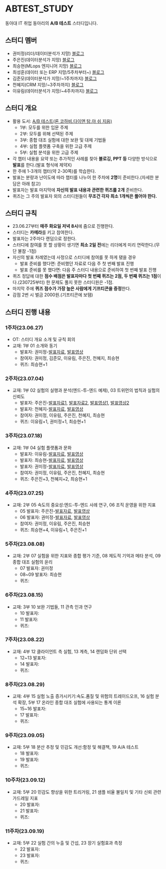 # ABTEST_STUDY
동아대 IT 취업 동아리의 **A/B 테스트** 스터디입니다.

## 스터디 멤버
- 권미정(리더/데이터분석가 지망) [블로그](https://mjrecord.tistory.com/)
- 주은진(데이터분석가 지망) [블로그](https://dunedine.tistory.com/)
- 최승현(MLops 엔지니어 지망) [블로그](https://vulter3653.tistory.com/)
- 최성훈(데이터 또는 ERP 지망/5주차부터~) [블로그](https://dtandard.tistory.com/)
- 김준모(데이터분석가 지망/~1주차까지) [블로그](https://junmoking.tistory.com/)
- 천혜지(CRM 지망/~3주차까지) [블로그](https://cheonhyeji99.tistory.com/)
- 이유림(데이터분석가 지망/~4주차까지) [블로그](https://rimi01.tistory.com/)

## 스터디 개요
- 활용 도서: [A/B 테스트(론 코하비.다이앤 탕.야 쉬 지음)](https://product.kyobobook.co.kr/detail/S000060625360)
  - 1부: 모두를 위한 입문 주제
  - 2부: 모두를 위해 선택된 주제
  - 3부: 종합 대조 실험에 대한 보완 및 대체 기법들
  - 4부: 실험 플랫폼 구축을 위한 고급 주제
  - 5부: 실험 분석을 위한 고급 주제
- 각 챕터 내용을 요약 또는 추가적인 사례를 찾아 **블로깅, PPT 등** 다양한 방식으로 **발표**를 한다.(발표 형식에 제약X)
- 한 주에 1-3개의 챕터(약 2-30쪽)를 학습한다.
- 발표는 분량과 난이도에 따라 챕터를 나누어 한 주차에 **2명**이 준비한다.(자세한 분담은 아래 참고) 
- 발표자는 발표 마지막에 **자신의 발표 내용과 관련한 퀴즈를 2개** 준비한다.
- 퀴즈는 그 주의 발표자 외의 스터디원들이 **무조건 각자 최소 1개씩은 풀어야 한다.**

## 스터디 규칙
- 23.06.27부터 **매주 화요일 저녁 8시**에 줌으로 진행한다.
- 스터디는 **카메라**를 키고 참여한다.
- 발표자는 2주마다 랜덤으로 정한다.
- 스터디에 참여를 못 할 상황이 생기면 **최소 2일 전**에는 리더에게 미리 연락한다.(무단 불참 -1점)
- 자신의 발표 차례였는데 사정으로 스터디에 참여를 못 하게 됐을 경우 
  - 발표 준비를 했다면: 준비했던 자료로 다음 주 첫 번째 발표 진행
  - 발표 준비를 못 했다면: 다음 주 스터디 내용으로 준비하여 첫 번째 발표 진행
- 퀴즈 정답에 대한 **점수 배점은 발표자마다 첫 번째 퀴즈는 2점, 두 번째 퀴즈는 1점**이다.(230725부터) 한 문제도 풀지 못한 스터디원은 -1점.
- 마지막 주에 **퀴즈 점수가 가장 높은 사람에게 기프티콘을 증정**한다.
- 감점 2번 시 벌금 2000원.(기프티콘에 보탬)

## 스터디 진행 내용
### 1주차(23.06.27)
- OT: 스터디 개요 소개 및 규칙 회의
- 교재: 1부 01 소개와 동기
  - 발표자: 권미정-[발표자료](https://mjrecord.tistory.com/39), [발표영상](https://drive.google.com/file/d/1HRdzfovI0KKQbdufvzHbcoBZYTWvKAhb/view?usp=sharing)
  - 참여자: 권미정, 김준모, 이유림, 주은진, 천혜지, 최승현
  - 퀴즈: 최승현+1

### 2주차(23.07.04)
- 교재: 1부 02 실험의 실행과 분석(엔드-투-엔드 예제), 03 트위먼의 법칙과 실험의 신뢰도
  - 발표자: 주은진-[발표자료1](https://yozm.wishket.com/magazine/detail/1088/), [발표자료2](https://dunedine.tistory.com/22), [발표영상1](https://drive.google.com/file/d/1rdMT2Rx7GyWqrXvofvUFpsNizC0YIiP6/view?usp=sharing), [발표영상2](https://drive.google.com/file/d/1sv-y5VCEFqe5Yva-bgTn3rJcE2AJSdVl/view?usp=sharing)
  - 발표자: 천혜지-[발표자료](https://cheonhyeji99.tistory.com/3), [발표영상](https://drive.google.com/file/d/13fOMnZFehfyaIRILY4j0iR2OniidYFfF/view?usp=sharing)
  - 참여자: 권미정, 이유림, 주은진, 천혜지, 최승현
  - 퀴즈: 이유림+1, 권미정+1, 최승현+1

### 3주차(23.07.18)
- 교재: 1부 04 실험 플랫폼과 문화
  - 발표자: 이유림-[발표자료](https://rimi01.tistory.com/5), [발표영상](https://drive.google.com/file/d/13KPFLqNMxt6dmV0Hu68va4_-EDRPiUaI/view?usp=sharing)
  - 발표자: 최승현-[발표자료](https://vulter3653.tistory.com/59), [발표영상](https://drive.google.com/file/d/1hJjTTea5mnUHoKMq6t88oDSQmOmx7ExE/view?usp=sharing)
  - 발표자: 권미정-[발표자료](https://mjrecord.tistory.com/40), [발표영상](https://drive.google.com/file/d/1FiJu-2QJJjq0nHw1_RZWQQQ20DyDSUNz/view?usp=sharing)
  - 참여자: 권미정, 이유림, 주은진, 천혜지, 최승현
  - 퀴즈: 주은진+3, 천혜지+2, 최승현+1

### 4주차(23.07.25)
- 교재: 2부 05 속도의 중요성:엔드-투-엔드 사례 연구, 06 조직 운영을 위한 지표
  - 05 발표자: 주은진-[발표자료](https://dunedine.tistory.com/23), [발표영상](https://drive.google.com/file/d/12VdGB0SOIleEBC9yBLOKcav1hOF5tZsN/view?usp=sharing)
  - 06 발표자: 권미정-[발표자료](https://mjrecord.tistory.com/41), [발표영상](https://drive.google.com/file/d/1f_8JSkhdXIX9Q8Aimd1zKf9eCMMmIj0T/view?usp=sharing)
  - 참여자: 권미정, 이유림, 주은진, 최승현
  - 퀴즈: 최승현+4, 이유림+1, 주은진+1

### 5주차(23.08.08)
- 교재: 2부 07 실험을 위한 지표와 종합 평가 기준, 08 제도적 기억과 메타 분석, 09 종합 대조 실험의 윤리
  - 07 발표자: 권미정
  - 08~09 발표자: 최승현
  - 퀴즈:

### 6주차(23.08.15)
- 교재: 3부 10 보완 기법들, 11 관측 인과 연구
  - 10 발표자:
  - 11 발표자:
  - 퀴즈:

### 7주차(23.08.22)
- 교재: 4부 12 클라이언트 측 실험, 13 계측, 14 랜덤화 단위 선택
  - 12~13 발표자:
  - 14 발표자:
  - 퀴즈:

### 8주차(23.08.29)
- 교재: 4부 15 실험 노출 증가시키기:속도.품질 및 위험의 트레이드오프, 16 실험 분석 확장, 5부 17 온라인 종합 대조 실험에 사용되는 통계 이론
  - 15~16 발표자:
  - 17 발표자:
  - 퀴즈:

### 9주차(23.09.05)
- 교재: 5부 18 분산 추정 및 민감도 개선:함정 및 해결책, 19 A/A 테스트
  - 18 발표자:
  - 19 발표자:
  - 퀴즈:

### 10주차(23.09.12)
- 교재: 5부 20 민감도 향상을 위한 트리거링, 21 샘플 비율 불일치 및 기타 신뢰 관련 가드레일 지표
  - 20 발표자:
  - 21 발표자:
  - 퀴즈:

### 11주차(23.09.19)
- 교재: 5부 22 실험 간의 누출 및 간섭, 23 장기 실험효과 측정
  - 22 발표자:
  - 23 발표자:
  - 퀴즈:
 
